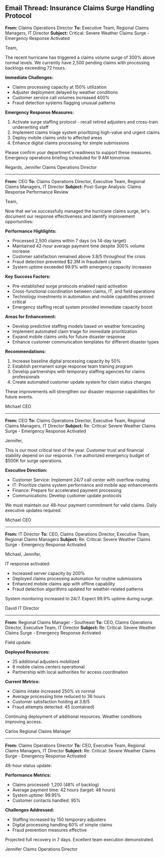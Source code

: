 ## Email Thread: Insurance Claims Surge Handling Protocol

**From:** Claims Operations Director
**To:** Executive Team, Regional Claims Managers, IT Director
**Subject:** Critical: Severe Weather Claims Surge - Emergency Response Activated

Team,

The recent hurricane has triggered a claims volume surge of 300% above normal levels. We currently have 2,500 pending claims with processing backlogs exceeding 72 hours.

**Immediate Challenges:**
- Claims processing capacity at 150% utilization
- Adjuster deployment delayed by weather conditions
- Customer service call volumes increased 400%
- Fraud detection systems flagging unusual patterns

**Emergency Response Measures:**
1. Activate surge staffing protocol - recall retired adjusters and cross-train underwriting staff
2. Implement claims triage system prioritizing high-value and urgent claims
3. Deploy mobile claims units to affected areas
4. Enhance digital claims processing for simple submissions

Please confirm your department's readiness to support these measures. Emergency operations briefing scheduled for 9 AM tomorrow.

Regards,
Jennifer
Claims Operations Director

---

**From:** CEO
**To:** Claims Operations Director, Executive Team, Regional Claims Managers, IT Director
**Subject:** Post-Surge Analysis: Claims Response Performance Review

Team,

Now that we've successfully managed the hurricane claims surge, let's document our response effectiveness and identify improvement opportunities:

**Performance Highlights:**
- Processed 2,500 claims within 7 days (vs 14-day target)
- Maintained 42-hour average payment time despite 300% volume increase
- Customer satisfaction remained above 3.8/5 throughout the crisis
- Fraud detection prevented $2.3M in fraudulent claims
- System uptime exceeded 99.9% with emergency capacity increases

**Key Success Factors:**
- Pre-established surge protocols enabled rapid activation
- Cross-functional coordination between claims, IT, and field operations
- Technology investments in automation and mobile capabilities proved critical
- Emergency staffing recall system provided immediate capacity boost

**Areas for Enhancement:**
- Develop predictive staffing models based on weather forecasting
- Implement automated claim triage for immediate prioritization
- Expand mobile claims units for future disaster response
- Enhance customer communication templates for different disaster types

**Recommendations:**
1. Increase baseline digital processing capacity by 50%
2. Establish permanent surge response team training program
3. Develop partnerships with temporary staffing agencies for claims professionals
4. Create automated customer update system for claim status changes

These improvements will strengthen our disaster response capabilities for future events.

Michael
CEO

---

**From:** CEO
**To:** Claims Operations Director, Executive Team, Regional Claims Managers, IT Director
**Subject:** Re: Critical: Severe Weather Claims Surge - Emergency Response Activated

Jennifer,

This is our most critical test of the year. Customer trust and financial stability depend on our response. I've authorized emergency budget of $500K for surge operations.

**Executive Direction:**
- Customer Service: Implement 24/7 call center with overflow routing
- IT: Prioritize claims system performance and mobile app enhancements
- Finance: Prepare for accelerated payment processing
- Communications: Develop customer update protocols

We must maintain our 48-hour payment commitment for valid claims. Daily executive updates required.

Michael
CEO

---

**From:** IT Director
**To:** CEO, Claims Operations Director, Executive Team, Regional Claims Managers
**Subject:** Re: Critical: Severe Weather Claims Surge - Emergency Response Activated

Michael, Jennifer,

IT response activated:
- Increased server capacity by 200%
- Deployed claims processing automation for routine submissions
- Enhanced mobile claims app with offline capability
- Fraud detection algorithms updated for weather-related patterns

System monitoring increased to 24/7. Expect 99.9% uptime during surge.

David
IT Director

---

**From:** Regional Claims Manager - Southeast
**To:** CEO, Claims Operations Director, Executive Team, IT Director
**Subject:** Re: Critical: Severe Weather Claims Surge - Emergency Response Activated

Field update:

**Deployed Resources:**
- 25 additional adjusters mobilized
- 8 mobile claims centers operational
- Partnership with local authorities for access coordination

**Current Metrics:**
- Claims intake increased 250% vs normal
- Average processing time reduced to 36 hours
- Customer satisfaction holding at 3.8/5
- Fraud attempts detected: 45 (contained)

Continuing deployment of additional resources. Weather conditions improving access.

Carlos
Regional Claims Manager

---

**From:** Claims Operations Director
**To:** CEO, Executive Team, Regional Claims Managers, IT Director
**Subject:** Re: Critical: Severe Weather Claims Surge - Emergency Response Activated

48-hour status update:

**Performance Metrics:**
- Claims processed: 1,200 (48% of backlog)
- Average payment time: 42 hours (target: 48 hours)
- System uptime: 99.95%
- Customer contacts handled: 95%

**Challenges Addressed:**
- Staffing increased by 150 temporary adjusters
- Digital processing handling 60% of simple claims
- Fraud prevention measures effective

Projected full recovery in 7 days. Excellent team execution demonstrated.

Jennifer
Claims Operations Director
